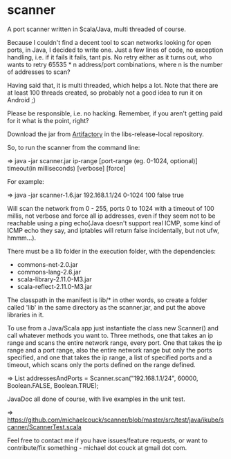 scanner
=======

A port scanner written in Scala/Java, multi threaded of course.

Because I couldn't find a decent tool to scan networks looking for open ports, in Java, I decided to write one. Just a few lines of code, no exception handling, i.e. if it fails it fails, tant pis. No retry either as it turns out, who wants to retry 65535 * n address/port combinations, where n is the number of addresses to scan?

Having said that, it is multi threaded, which helps a lot. Note that there are at least 100 threads created, so 
probably not a good idea to run it on Android ;)

Please be responsible, i.e. no hacking. Remember, if you aren't getting paid for it what is the point, right?

Download the jar from [Artifactory](http://ikube.be/artifactory) in the libs-release-local repository.

So, to run the scanner from the command line:

=> java -jar scanner.jar ip-range [port-range (eg. 0-1024, optional)] timeout(in milliseconds) [verbose] [force]

For example:

=> java -jar scanner-1.6.jar 192.168.1.1/24 0-1024 100 false true

Will scan the network from 0 - 255, ports 0 to 1024 with a timeout of 100 millis, not verbose and force all ip addresses, even if they seem not to be reachable using a ping echo(Java doesn't support real ICMP, some kind of ICMP echo they say, and iptables will return false incidentally, but not ufw, hmmm...).

There must be a lib folder in the execution folder, with the dependencies:

* commons-net-2.0.jar
* commons-lang-2.6.jar
* scala-library-2.11.0-M3.jar
* scala-reflect-2.11.0-M3.jar
 
The classpath in the manifest is lib/* in other words, so create a folder called 'lib' in the same directory 
as the scanner.jar, and put the above libraries in it. 

To use from a Java/Scala app just instantiate the class new Scanner() and call whatever methods you want to. Three 
methods, one that takes an ip range and scans the entire network range, every port. One that takes the ip range and a port range, also the entire network range but only the ports specified, and one that takes the ip range, a list of specified ports and a timeout, which scans only the ports defined on the range defined.

=> List<String> addressesAndPorts = Scanner.scan("192.168.1.1/24", 60000, Boolean.FALSE, Boolean.TRUE);

JavaDoc all done of course, with live examples in the unit test.

=> https://github.com/michaelcouck/scanner/blob/master/src/test/java/ikube/scanner/ScannerTest.scala

Feel free to contact me if you have issues/feature requests, or want to contribute/fix something - michael dot couck at gmail dot com.
